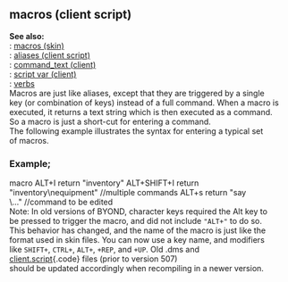 ## macros (client script)    
**See also:**    
:   [macros (skin)](/%7Bskin%7D/macros)    
:   [aliases (client script)](/client/var/script/alias)    
:   [command_text (client)](/client/var/command_text)    
:   [script var (client)](/client/var/script)    
:   [verbs](/verb)    
Macros are just like aliases, except that they are triggered by a single    
key (or combination of keys) instead of a full command. When a macro is    
executed, it returns a text string which is then executed as a command.    
So a macro is just a short-cut for entering a command.    
The following example illustrates the syntax for entering a typical set    
of macros.    
### Example;    
macro ALT+I return \"inventory\" ALT+SHIFT+I return    
\"inventory\\nequipment\" //multiple commands ALT+s return \"say    
\\\...\" //command to be edited    
Note: In old versions of BYOND, character keys required the Alt key to    
be pressed to trigger the macro, and did not include `"ALT+"` to do so.    
This behavior has changed, and the name of the macro is just like the    
format used in skin files. You can now use a key name, and modifiers    
like `SHIFT+`, `CTRL+`, `ALT+`, `+REP`, and `+UP`. Old .dms and    
[client.script](/client/var/script){.code} files (prior to version 507)    
should be updated accordingly when recompiling in a newer version.  